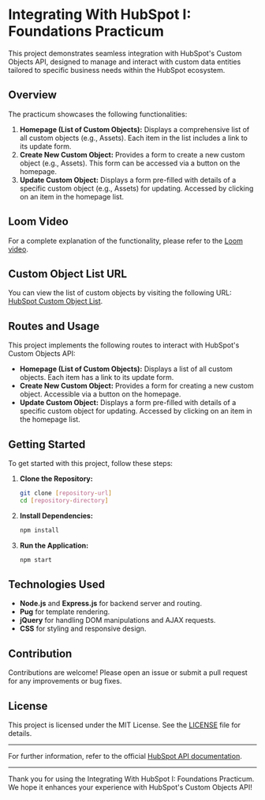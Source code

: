# Integrating With HubSpot I: Foundations Practicum

This project demonstrates seamless integration with HubSpot's Custom Objects API, designed to manage and interact with custom data entities tailored to specific business needs within the HubSpot ecosystem.

## Overview

The practicum showcases the following functionalities:

1. **Homepage (List of Custom Objects):** Displays a comprehensive list of all custom objects (e.g., Assets). Each item in the list includes a link to its update form.
2. **Create New Custom Object:** Provides a form to create a new custom object (e.g., Assets). This form can be accessed via a button on the homepage.
3. **Update Custom Object:** Displays a form pre-filled with details of a specific custom object (e.g., Assets) for updating. Accessed by clicking on an item in the homepage list.

## Loom Video

For a complete explanation of the functionality, please refer to the [Loom video](https://www.loom.com/share/1899970080ac489babbe5d31e47692f2?sid=2aaced41-5bc5-44fe-af71-be86e44c8b8c).

## Custom Object List URL

You can view the list of custom objects by visiting the following URL: [HubSpot Custom Object List](https://app.hubspot.com/contacts/22802756/objects/2-17722902/views/all/list).

## Routes and Usage

This project implements the following routes to interact with HubSpot's Custom Objects API:

- **Homepage (List of Custom Objects):** Displays a list of all custom objects. Each item has a link to its update form.
- **Create New Custom Object:** Provides a form for creating a new custom object. Accessible via a button on the homepage.
- **Update Custom Object:** Displays a form pre-filled with details of a specific custom object for updating. Accessed by clicking on an item in the homepage list.

## Getting Started

To get started with this project, follow these steps:

1. **Clone the Repository:**
   ```sh
   git clone [repository-url]
   cd [repository-directory]
   ```

2. **Install Dependencies:**
   ```sh
   npm install
   ```

3. **Run the Application:**
   ```sh
   npm start
   ```

## Technologies Used

- **Node.js** and **Express.js** for backend server and routing.
- **Pug** for template rendering.
- **jQuery** for handling DOM manipulations and AJAX requests.
- **CSS** for styling and responsive design.

## Contribution

Contributions are welcome! Please open an issue or submit a pull request for any improvements or bug fixes.

## License

This project is licensed under the MIT License. See the [LICENSE](LICENSE) file for details.

---

For further information, refer to the official [HubSpot API documentation](https://developers.hubspot.com/docs/api/overview).

---

Thank you for using the Integrating With HubSpot I: Foundations Practicum. We hope it enhances your experience with HubSpot's Custom Objects API!